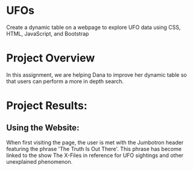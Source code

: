 # UFOs
Create a dynamic table on a webpage to explore UFO data using CSS, HTML, JavaScript, and Bootstrap

# Project Overview
In this assignment, we are helping Dana to improve her dynamic table so that users can perform a more in depth search. 

# Project Results:
## Using the Website:

When first visiting the page, the user is met with the Jumbotron header featuring the phrase 'The Truth Is Out There'. This phrase has become linked to the show The X-Files in reference for UFO sightings and other unexplained phenomenon.

